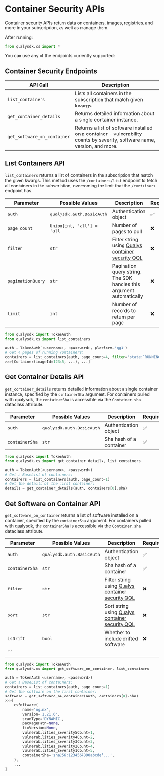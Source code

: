# Container Security APIs

Container security APIs return data on containers, images, registries, and more in your subscription, as well as manage them.

After running:
```py
from qualysdk.cs import *
```
You can use any of the endpoints currently supported:

## Container Security Endpoints

|API Call| Description |
|--|--|
| ```list_containers``` | Lists all containers in the subscription that match given kwargs. |
| ```get_container_details``` | Returns detailed information about a single container instance. |
| ```get_software_on_container``` | Returns a list of software installed on a container - vulnerability counts by severity, software name, version, and more. |


## List Containers API

```list_containers``` returns a list of containers in the subscription that match the given kwargs. This method uses the ```/containers/list``` endpoint to fetch all containers in the subscription, overcoming the limit that the ```/containers``` endpoint has.

|Parameter| Possible Values |Description| Required|
|--|--|--|--|
|```auth```|```qualysdk.auth.BasicAuth``` | Authentication object | ✅ |
| ```page_count``` | ```Union[int, 'all'] = 'all'``` | Number of pages to pull | ❌ |
| ```filter``` | ```str``` | Filter string using [Qualys container security QQL](https://docs.qualys.com/en/cs/1.33.0/search/language.htm) | ❌ |
| ```paginationQuery``` | ```str``` | Pagination query string. The SDK handles this argument automatically | ❌ |
| ```limit``` | ```int``` | Number of records to return per page | ❌ |

```py
from qualysdk import TokenAuth
from qualysdk.cs import list_containers

auth = TokenAuth(<username>, <password>, platform='qg1')
# Get 4 pages of running containers:
containers = list_containers(auth, page_count=4, filter='state:`RUNNING`')
>>>[Container(imageId=12345, ...), ...]
```

## Get Container Details API

```get_container_details``` returns detailed information about a single container instance, specified by the ```containerSha``` argument. For containers pulled with qualysdk, the ```containerSha``` is accessible via the ```Container.sha``` dataclass attribute.

|Parameter| Possible Values |Description| Required|
|--|--|--|--|
|```auth```|```qualysdk.auth.BasicAuth``` | Authentication object | ✅ |
| ```containerSha``` | ```str``` | Sha hash of a container | ✅ |

```py
from qualysdk import TokenAuth
from qualysdk.cs import get_container_details, list_containers

auth = TokenAuth(<username>, <password>)
# Get a BaseList of containers:
containers = list_containers(auth, page_count=1)
# Get the details of the first container:
details = get_container_details(auth, containers[0].sha)
```

## Get Software on Container API

```get_software_on_container``` returns a list of software installed on a container, specified by the ```containerSha``` argument. For containers pulled with qualysdk, the ```containerSha``` is accessible via the ```Container.sha``` dataclass attribute.

|Parameter| Possible Values |Description| Required|
|--|--|--|--|
|```auth```|```qualysdk.auth.BasicAuth``` | Authentication object | ✅ |
| ```containerSha``` | ```str``` | Sha hash of a container | ✅ |
| ```filter``` | ```str``` | Filter string using [Qualys container security QQL](https://docs.qualys.com/en/cs/1.33.0/search/language.htm) | ❌ |
| ```sort``` | ```str``` | Sort string using [Qualys container security QQL](https://docs.qualys.com/en/cs/1.33.0/search/language.htm) | ❌ |
| ```isDrift``` | ```bool``` | Whether to include drifted software | ❌ |
| ```

```py
from qualysdk import TokenAuth
from qualysdk.cs import get_software_on_container, list_containers

auth = TokenAuth(<username>, <password>)
# Get a BaseList of containers:
containers = list_containers(auth, page_count=1)
# Get the software on the first container:
software = get_software_on_container(auth, containers[0].sha)
>>>[
    csSoftware(
        name='nginx',
        version='1.21.6',
        scanType='DYNAMIC',
        packagePath=None,
        fixVersion=None,
        vulnerabilities_severity5Count=1,
        vulnerabilities_severity4Count=2,
        vulnerabilities_severity3Count=3,
        vulnerabilities_severity2Count=4,
        vulnerabilities_severity1Count=5,
        containerSha='sha256:1234567890abcdef...',
    ),
    ...
]
```